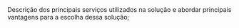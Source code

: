 ##

Descrição dos principais serviços utilizados na solução e abordar principais vantagens para a escolha dessa solução;
